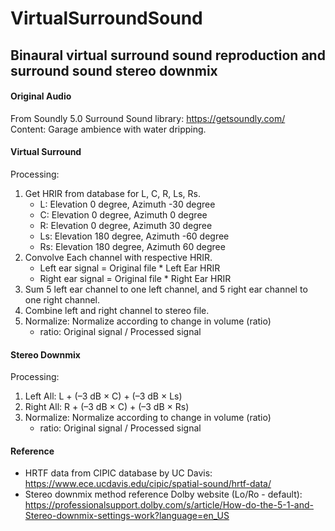 # VirtualSurroundSound
Binaural virtual surround sound reproduction and surround sound stereo downmix
---
#### Original Audio
From Soundly 5.0 Surround Sound library: https://getsoundly.com/ \
Content: Garage ambience with water dripping.

#### Virtual Surround
Processing:
1. Get HRIR from database for L, C, R, Ls, Rs.
    - L: Elevation 0 degree, Azimuth -30 degree
    - C: Elevation 0 degree, Azimuth 0 degree
    - R: Elevation 0 degree, Azimuth 30 degree
    - Ls: Elevation 180 degree, Azimuth -60 degree
    - Rs: Elevation 180 degree, Azimuth 60 degree
2. Convolve Each channel with respective HRIR.
    - Left ear signal = Original file * Left Ear HRIR
    - Right ear signal = Original file * Right Ear HRIR
3. Sum 5 left ear channel to one left channel, and 5 right ear channel to one right channel.
4. Combine left and right channel to stereo file.
5. Normalize: Normalize according to change in volume (ratio)
    - ratio: Original signal / Processed signal


#### Stereo Downmix
Processing:
1. Left All: L + (–3 dB × C) + (–3 dB × Ls)
2. Right All: R + (–3 dB × C) + (–3 dB × Rs)
3. Normalize: Normalize according to change in volume (ratio)
    - ratio: Original signal / Processed signal


#### Reference
- HRTF data from CIPIC database by UC Davis: https://www.ece.ucdavis.edu/cipic/spatial-sound/hrtf-data/
- Stereo downmix method reference Dolby website (Lo/Ro - default): https://professionalsupport.dolby.com/s/article/How-do-the-5-1-and-Stereo-downmix-settings-work?language=en_US
